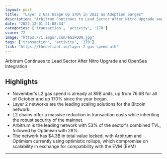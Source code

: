 ```yaml
---
layout: post
title:  "Layer 2 Gas Usage Up 170% in 2022 as Adoption Surges"
description: "Arbitrum Continues to Lead Sector After Nitro Upgrade and OpenSea Integration"
date: "2022-12-01 21:08:34"
categories: ['transaction', 'activity', '170']
score: 72
image: "https://i.imgur.com/ea1kOU0.jpg"
tags: ['transaction', 'activity', '170']
link: "https://thedefiant.io/layer-2-gas-spend-ath"
---
```


Arbitrum Continues to Lead Sector After Nitro Upgrade and OpenSea Integration

## Highlights

- November’s L2 gas spend is already at 89B units, up from 76.6B for all of October and up 170% since the year began.
- Layer 2 networks are the leading scaling solutions for the Bitcoin network.
- L2 chains offer a massive reduction in transaction costs while inheriting the robust security of the mainnet.
- Arbitrum is the leading network with 53% of the sector's combined TVL, followed by Optimism with 28%.
- The network has $4.3B in total value locked, with Arbitrum and Optimism currently using optimistic rollups, which compromise on scalability in exchange for compatibility with the EVM (EVM)

---
